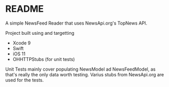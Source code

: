 # README

A simple NewsFeed Reader that uses NewsApi.org's TopNews API. 

Project built using and targetting
* Xcode 9
* Swift
* iOS 11
* OHHTTPStubs (for unit tests)

Unit Tests mainly cover populating NewsModel ad NewsFeedModel, as that's really the only data worth testing. Varius stubs from NewsApi.org are used for the tests.
